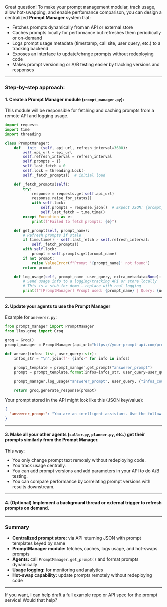 Great question! To make your prompt management modular, track usage, allow hot-swapping, and enable performance comparison, you can design a centralized **Prompt Manager** system that:

* Fetches prompts dynamically from an API or external store
* Caches prompts locally for performance but refreshes them periodically or on-demand
* Logs prompt usage metadata (timestamp, call site, user query, etc.) to a tracking backend
* Exposes an interface to update/change prompts without redeploying code
* Makes prompt versioning or A/B testing easier by tracking versions and responses

---

### Step-by-step approach:

#### 1. Create a Prompt Manager module (`prompt_manager.py`):

This module will be responsible for fetching and caching prompts from a remote API and logging usage.

```python
import requests
import time
import threading

class PromptManager:
    def __init__(self, api_url, refresh_interval=3600):
        self.api_url = api_url
        self.refresh_interval = refresh_interval
        self.prompts = {}
        self.last_fetch = 0
        self.lock = threading.Lock()
        self._fetch_prompts()  # initial load

    def _fetch_prompts(self):
        try:
            response = requests.get(self.api_url)
            response.raise_for_status()
            with self.lock:
                self.prompts = response.json()  # Expect JSON: {prompt_name: prompt_text}
                self.last_fetch = time.time()
        except Exception as e:
            print(f"Failed to fetch prompts: {e}")

    def get_prompt(self, prompt_name):
        # Refresh prompts if stale
        if time.time() - self.last_fetch > self.refresh_interval:
            self._fetch_prompts()
        with self.lock:
            prompt = self.prompts.get(prompt_name)
        if not prompt:
            raise ValueError(f"Prompt '{prompt_name}' not found")
        return prompt

    def log_usage(self, prompt_name, user_query, extra_metadata=None):
        # Send usage info to a logging/tracking API or store locally
        # This is a stub for demo — replace with real logging
        print(f"[PromptManager] Prompt used: {prompt_name} | Query: {user_query} | Metadata: {extra_metadata}")
```

---

#### 2. Update your agents to use the Prompt Manager

Example for `answerer.py`:

```python
from prompt_manager import PromptManager
from llms.groq import Groq

groq = Groq()
prompt_manager = PromptManager(api_url="https://your-prompt-api.com/prompts")

def answer(infos: list, user_query: str):
    infos_str = "\n".join(f"- {info}" for info in infos)
    
    prompt_template = prompt_manager.get_prompt("answerer_prompt")
    prompt = prompt_template.format(infos=infos_str, user_query=user_query)

    prompt_manager.log_usage("answerer_prompt", user_query, {"infos_count": len(infos)})

    return groq.generate_response(prompt)
```

Your prompt stored in the API might look like this (JSON key/value):

```json
{
  "answerer_prompt": "You are an intelligent assistant. Use the following information to answer the user's question as clearly and helpfully as possible.\n\nInformation available:\n{infos}\n\nUser's question:\n{user_query}\n\nPlease provide a thorough, concise, and accurate answer based on the information above. If the information is insufficient to answer fully, politely say so."
}
```

---

#### 3. Make all your other agents (`caller.py`, `planner.py`, etc.) get their prompts similarly from the Prompt Manager.

This way:

* You only change prompt text remotely without redeploying code.
* You track usage centrally.
* You can add prompt versions and add parameters in your API to do A/B testing.
* You can compare performance by correlating prompt versions with results downstream.

---

#### 4. (Optional) Implement a background thread or external trigger to refresh prompts on demand.

---

### Summary

* **Centralized prompt store:** via API returning JSON with prompt templates keyed by name
* **PromptManager module:** fetches, caches, logs usage, and hot-swaps prompts
* **Agents:** call `PromptManager.get_prompt()` and format prompts dynamically
* **Usage logging:** for monitoring and analytics
* **Hot-swap capability:** update prompts remotely without redeploying code

---

If you want, I can help draft a full example repo or API spec for the prompt service! Would that help?
